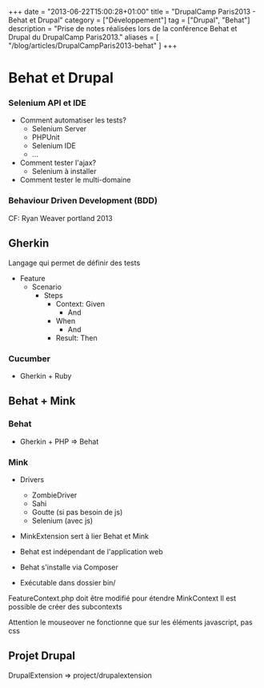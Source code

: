+++
date = "2013-06-22T15:00:28+01:00"
title = "DrupalCamp Paris2013 - Behat et Drupal"
category = ["Développement"]
tag = ["Drupal", "Behat"]
description = "Prise de notes réalisées lors de la conférence Behat et Drupal du DrupalCamp Paris2013."
aliases = [
  "/blog/articles/DrupalCampParis2013-behat"
]
+++

# Behat et Drupal

### Selenium API et IDE
* Comment automatiser les tests?
    * Selenium Server
    * PHPUnit
    * Selenium IDE
    * ...
* Comment tester l'ajax?
    * Selenium à installer
* Comment tester le multi-domaine


### Behaviour Driven Development (BDD)
CF: Ryan Weaver
portland 2013

## Gherkin
Langage qui permet de définir des tests
 * Feature
    * Scenario
        * Steps
            * Context: Given
                * And
            * When
                * And
            * Result: Then

### Cucumber
* Gherkin + Ruby

## Behat + Mink

### Behat
 * Gherkin + PHP => Behat

### Mink
 * Drivers
    * ZombieDriver
    * Sahi
    * Goutte (si pas besoin de js)
    * Selenium (avec js)

* MinkExtension sert à lier Behat et Mink
* Behat est indépendant de l'application web
* Behat s'installe via Composer
* Exécutable dans dossier bin/

FeatureContext.php doit être modifié pour étendre MinkContext
Il est possible de créer des subcontexts

Attention le mouseover ne fonctionne que sur les éléments javascript, pas css

## Projet Drupal
DrupalExtension => project/drupalextension
